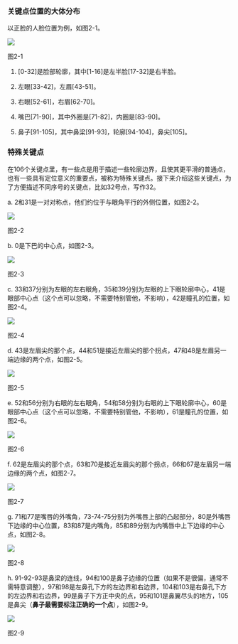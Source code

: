 ### 关键点位置的大体分布

以正脸的人脸位置为例，如图2-1。

![](pic/image13.png)

图2-1

1.  \[0-32\]是脸部轮廓，其中\[1-16\]是左半脸\[17-32\]是右半脸。

2.  左眼\[33-42\]，左眉\[43-51\]。

3.  右眼\[52-61\]，右眉\[62-70\]。

4.  嘴巴\[71-90\]，其中外圈是\[71-82\]，内圈是\[83-90\]。

5.  鼻子\[91-105\]，其中鼻梁\[91-93\]，轮廓\[94-104\]，鼻尖\[105\]。

### 特殊关键点

在106个关键点里，有一些点是用于描述一些轮廓边界，且使其更平滑的普通点，也有一些具有定位意义的重要点，被称为特殊关键点。接下来介绍这些关键点，为了方便描述不同序号的关键点，比如32号点，写作32。

a.  2和31是一对对称点，他们约位于与眼角平行的外侧位置，如图2-2。

![](./pic/image14.png)

图2-2

b.  0是下巴的中心点，如图2-3。

![](./pic/image15.png)

图2-3

c.  33和37分别为左眼的左右眼角，35和39分别为左眼的上下眼轮廓中心，41是眼部中心点（这个点可以忽略，不需要特别管他，不影响），42是瞳孔的位置，如图2-4。

![](./pic/image16.png)

图2-4

d.  43是左眉尖的那个点，44和51是接近左眉尖的那个拐点，47和48是左眉另一端边缘的两个点，如图2-5。

![](./pic/image17.png)

图2-5

e.  52和56分别为右眼的左右眼角，54和58分别为右眼的上下眼轮廓中心，60是眼部中心点（这个点可以忽略，不需要特别管他，不影响），61是瞳孔的位置，如图2-6。

![](./pic/image18.png)

图2-6

f.  62是左眉尖的那个点，63和70是接近左眉尖的那个拐点，66和67是左眉另一端边缘的两个点，如图2-7。

![](./pic/image19.png)

图2-7

g.  71和77是嘴唇的外嘴角，73-74-75分别为外嘴唇上部的凸起部分，80是外嘴唇下边缘的中心位置，83和87是内嘴角，85和89分别为内嘴唇中上下边缘的中心点，如图2-8。

![](./pic/image20.png)

图2-8

h.  91-92-93是鼻梁的连线，94和100是鼻子边缘的位置（如果不是很偏，通常不需特意调整），97和98是左鼻孔下方的左边界和右边界，104和103是右鼻孔下方的左边界和右边界，99是鼻子下方正中央的点，95和101是鼻翼尽头的地方，105是鼻尖（**鼻子最需要标注正确的一个点**），如图2-9。

![](./pic/image21.png)

图2-9